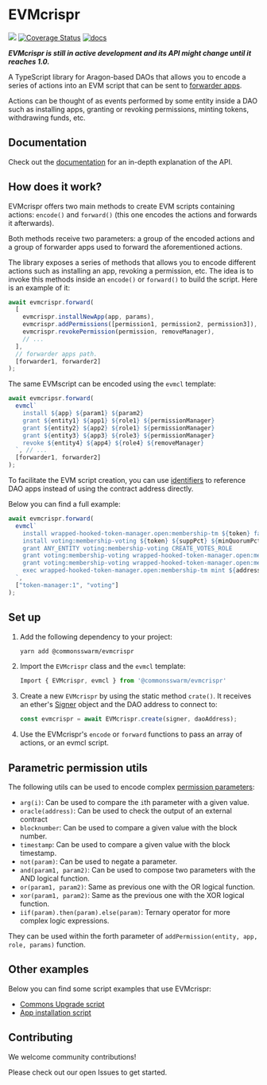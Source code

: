 # EVMcrispr

[![](https://img.shields.io/github/package-json/v/commonsswarm/evmcrispr?label=npm)](https://www.npmjs.com/package/@commonsswarm/evmcrispr)
[![Coverage Status](https://coveralls.io/repos/github/CommonsSwarm/EVMcrispr/badge.svg?branch=main)](https://coveralls.io/github/CommonsSwarm/EVMcrispr?branch=main)
[![docs](https://github.com/commonsswarm/evmcrispr/actions/workflows/docs.yml/badge.svg)](https://commonsswarm.github.io/EVMcrispr/)

**_EVMcrispr is still in active development and its API might change until it reaches 1.0._**

A TypeScript library for Aragon-based DAOs that allows you to encode a series of actions into an EVM script that can be sent to [forwarder apps](https://hack.aragon.org/docs/forwarding-intro).

Actions can be thought of as events performed by some entity inside a DAO such as installing apps, granting or revoking permissions, minting tokens, withdrawing funds, etc.

## Documentation

Check out the [documentation](https://commonsswarm.github.io/EVMcrispr/modules.html) for an in-depth explanation of the API.

## How does it work?

EVMcrispr offers two main methods to create EVM scripts containing actions: `encode()` and `forward()` (this one encodes the actions and forwards it afterwards).

Both methods receive two parameters: a group of the encoded actions and a group of forwarder apps used to forward the aforementioned actions.

The library exposes a series of methods that allows you to encode different actions such as installing an app, revoking a permission, etc. The idea is to invoke this methods inside an `encode()` or `forward()` to build the script. Here is an example of it:

```js
await evmcrispr.forward(
  [
    evmcrispr.installNewApp(app, params),
    evmcrispr.addPermissions([permission1, permission2, permission3]),
    evmcrispr.revokePermission(permission, removeManager),
    // ...
  ],
  // forwarder apps path.
  [forwarder1, forwarder2]
);
```

The same EVMscript can be encoded using the `evmcl` template:

```js
await evmcripsr.forward(
  evmcl`
    install ${app} ${param1} ${param2}
    grant ${entity1} ${app1} ${role1} ${permissionManager}
    grant ${entity2} ${app2} ${role1} ${permissionManager}
    grant ${entity3} ${app3} ${role3} ${permissionManager}
    revoke ${entity4} ${app4} ${role4} ${removeManager}
  `, // ...
  [forwarder1, forwarder2]
);
```

To facilitate the EVM script creation, you can use [identifiers](https://commonsswarm.github.io/EVMcrispr/modules.html#AppIdentifier) to reference DAO apps instead of using the contract address directly.

Below you can find a full example:

```js
await evmcrispr.forward(
  evmcl`
    install wrapped-hooked-token-manager.open:membership-tm ${token} false 0
    install voting:membership-voting ${token} ${suppPct} ${minQuorumPct} ${voteTime}
    grant ANY_ENTITY voting:membership-voting CREATE_VOTES_ROLE
    grant voting:membership-voting wrapped-hooked-token-manager.open:membership-tm MINT_ROLE
    grant voting:membership-voting wrapped-hooked-token-manager.open:membership-tm BURN_ROLE
    exec wrapped-hooked-token-manager.open:membership-tm mint ${address} 2e18
  `,
  ["token-manager:1", "voting"]
);
```

## Set up

1. Add the following dependency to your project:

   ```sh
   yarn add @commonsswarm/evmcrispr
   ```

2. Import the `EVMcrispr` class and the `evmcl` template:

   ```js
   Import { EVMcrispr, evmcl } from '@commonsswarm/evmcrispr'
   ```

3. Create a new `EVMcrispr` by using the static method `crate()`. It receives an ether's [Signer](https://docs.ethers.io/v5/single-page/#/v5/api/signer/-%23-signers) object and the DAO address to connect to:

   ```js
   const evmcrispr = await EVMcrispr.create(signer, daoAddress);
   ```

4. Use the EVMcrispr's `encode` or `forward` functions to pass an array of actions, or an evmcl script.

## Parametric permission utils

The following utils can be used to encode complex [permission parameters](https://hack.aragon.org/docs/aragonos-ref#parameter-interpretation):

- `arg(i)`: Can be used to compare the `i`th parameter with a given value.
- `oracle(address)`: Can be used to check the output of an external contract
- `blocknumber`: Can be used to compare a given value with the block number.
- `timestamp`: Can be used to compare a given value with the block timestamp.
- `not(param)`: Can be used to negate a parameter.
- `and(param1, param2)`: Can be used to compose two parameters with the AND logical function.
- `or(param1, param2)`: Same as previous one with the OR logical function.
- `xor(param1, param2)`: Same as the previous one with the XOR logical function.
- `iif(param).then(param).else(param)`: Ternary operator for more complex logic expressions.

They can be used within the forth parameter of `addPermission(entity, app, role, params)` function.

## Other examples

Below you can find some script examples that use EVMcrispr:

- [Commons Upgrade script](https://github.com/CommonsSwarm/commons-upgrade)
- [App installation script](https://gist.github.com/PJColombo/4d4536b87fbae6beece427f0d7de8bb9)

## Contributing

We welcome community contributions!

Please check out our open Issues to get started.
